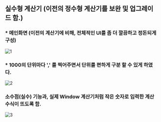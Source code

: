 ## 실수형 계산기 (이전의 정수형 계산기를 보완 및 업그레이드 함.)

### * 메인화면 (이전의 계산기에 비해, 전체적인 UI를 좀 더 깔끔하고 정돈되게 구성)
![1](https://user-images.githubusercontent.com/37132897/154781240-5140e162-df5f-4a06-941d-cd56786a6a04.png)

### * 1000의 단위마다 ',' 를 찍어주면서 단위를 편하게 구분 할 수 있게 하였다.
![2](https://user-images.githubusercontent.com/37132897/154781244-60402bd3-d09e-4c46-b730-0c7e44c5fff8.png)

### 소수점(실수) 기능과, 실제 Window 계산기처럼 작은 숫자로 입력한 계산수식이 뜨도록 함.
![3](https://user-images.githubusercontent.com/37132897/154781248-4416ad58-c5ed-4a37-ba5e-efd7c8f3ea34.png)

